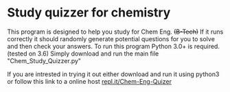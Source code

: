 # Study quizzer for chemistry

This program is designed to help you study for Chem Eng. ~~(B-Tech)~~
If it runs correctly it should randomly generate potential questions for you to solve
and then check your answers.
To run this program Python 3.0+ is required. (tested on 3.6)
Simply download and run the main file "Chem_Study_Quizzer.py"

If you are intrested in trying it out either download and run it using python3 or follow this link to a online host
[repl.it/Chem-Eng-Quizer](https://repl.it/@BlueLightning42/Chem-Eng-Quizer)
